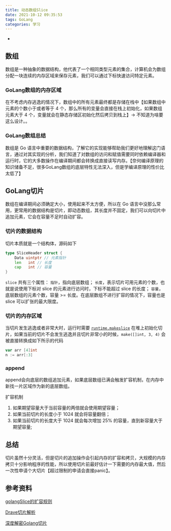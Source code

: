 ```yaml
---
title: 动态数组Slice
date: 2021-10-12 09:35:53
tags: GoLang
categories: 学习
---
```

-
<!-- more -->

## 数组

数组是一种抽象的数据结构，他代表了一个相同类型元素的集合，计算机会为数组分配一块连续的内存区域来保存元素，我们可以通过下标快速访问特定元素。

### GoLang数组的内存区域

在不考虑内存逃逸的情况下，数组中的所有元素最终都是存储在栈中【如果数组中元素的个数小于或者等于 4 个，那么所有的变量会直接在栈上初始化，如果数组元素大于 4 个，变量就会在静态存储区初始化然后拷贝到栈上】-> 不知道为啥要这么设计。。

### GoLang数组总结

数组是 Go 语言中重要的数据结构，了解它的实现能够帮助我们更好地理解这门语言，通过对其实现的分析，我们知道了对数组的访问和赋值需要同时依赖编译器和运行时，它的大多数操作在编译期间都会转换成直接读写内存。【奈何编译原理的知识储备不足，很多GoLang数组的底层特性无法深入，但是学编译原理的性价比太低了】

## GoLang切片

数组在编译期间必须确定大小，使用起来不太方便，所以在 Go 语言中没那么常用，更常用的数据结构是切片，即动态数组，其长度并不固定，我们可以向切片中追加元素，它会在容量不足时自动扩容。

### 切片的数据结构

切片本质就是一个结构体，源码如下

```go
type SliceHeader struct {
    Data uintptr // 元素指针
    len   int // 长度 
    cap   int // 容量
}
```

`slice` 共有三个属性： `指针`，指向底层数组； `长度`，表示切片可用元素的个数，也就是说使用下标对 slice 的元素进行访问时，下标不能超过 slice 的长度； `容量`，底层数组的元素个数，容量 >= 长度。在底层数组不进行扩容的情况下，容量也是 slice 可以扩张的最大限度。

### 切片的内存区域

当切片发生逃逸或者非常大时，运行时需要 [`runtime.makeslice`](https://draveness.me/golang/tree/runtime.makeslice) 在堆上初始化切片，如果当前的切片不会发生逃逸并且切片非常小的时候，`make([]int, 3, 4)` 会被直接转换成如下所示的代码

```go
var arr [4]int
n := arr[:3]
```

### append

append会向底层的数组追加元素，如果底层数组已满会触发扩容机制，在内存中新找一片区域作为新的底层数组。

扩容机制

1. 如果期望容量大于当前容量的两倍就会使用期望容量；
2. 如果当前切片的长度小于 1024 就会将容量翻倍；
3. 如果当前切片的长度大于 1024 就会每次增加 25% 的容量，直到新容量大于期望容量;

## 总结

切片虽然十分灵活，但是切片的追加操作会引起内存的扩容和拷贝，大规模的内存拷贝十分影响程序的性能，所以使用切片前最好估计一下需要的内存最大值，然后一次性申请个大切片【超过限制的申请会直接panic】。

## 参考资料

[golangSlice的扩容规则](https://jodezer.github.io/2017/05/golangSlice的扩容规则)

[Drave切片解析](https://draveness.me/golang/docs/part2-foundation/ch03-datastructure/golang-array-and-slice/#324-%E8%BF%BD%E5%8A%A0%E5%92%8C%E6%89%A9%E5%AE%B9)

[深度解密Golang切片](https://zhuanlan.zhihu.com/p/61121325)

